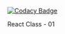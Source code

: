 
[![Codacy Badge](https://api.codacy.com/project/badge/Grade/fde2d941fb4d429b97130af0692ef060)](https://app.codacy.com/manual/MarcoMonteiro94/ReactClass-01?utm_source=github.com&utm_medium=referral&utm_content=MarcoMonteiro94/ReactClass-01&utm_campaign=Badge_Grade_Dashboard)

React Class - 01
